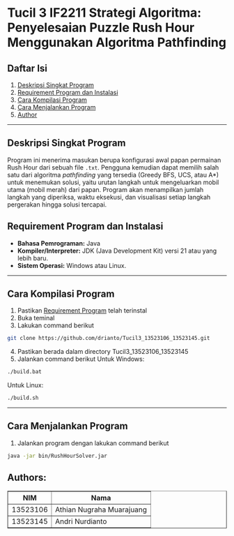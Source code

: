 # Tucil 3 IF2211 Strategi Algoritma: Penyelesaian Puzzle Rush Hour Menggunakan Algoritma Pathfinding

## Daftar Isi
1. [Deskripsi Singkat Program](#requirement-program-dan-instalasi)
2. [Requirement Program dan Instalasi](#requirement-program-dan-instalasi)
3. [Cara Kompilasi Program](#cara-kompilasi-program)
4. [Cara Menjalankan Program](#cara-menjalankan-program)
5. [Author](#author)
---
## Deskripsi Singkat Program

Program ini menerima masukan berupa konfigurasi awal papan permainan Rush Hour dari sebuah file `.txt`. Pengguna kemudian dapat memilih salah satu dari algoritma _pathfinding_ yang tersedia (Greedy BFS, UCS, atau A*) untuk menemukan solusi, yaitu urutan langkah untuk mengeluarkan mobil utama (mobil merah) dari papan. Program akan menampilkan jumlah langkah yang diperiksa, waktu eksekusi, dan visualisasi setiap langkah pergerakan hingga solusi tercapai.

## Requirement Program dan Instalasi
* **Bahasa Pemrograman:** Java
* **Kompiler/Interpreter:** JDK (Java Development Kit) versi 21 atau yang lebih baru.
* **Sistem Operasi:** Windows atau Linux.

---

## Cara Kompilasi Program
1. Pastikan [Requirement Program](#requirement-program-dan-instalasi) telah terinstal
2. Buka teminal
3. Lakukan command berikut
```sh
git clone https://github.com/drianto/Tucil3_13523106_13523145.git
```
4. Pastikan berada dalam directory Tucil3_13523106_13523145
5. Jalankan command berikut
Untuk Windows:
```sh
./build.bat
```
Untuk Linux:
```sh
./build.sh
```

---

## Cara Menjalankan Program
1. Jalankan program dengan lakukan command berikut 
```sh
java -jar bin/RushHourSolver.jar
```

##  Authors:
<div align="center">

<table border="1" cellspacing="0" cellpadding="8"> 
  <tr> <th>NIM</th> <th>Nama</th> </tr> 
  <tr> <td>13523106</td> <td>Athian Nugraha Muarajuang</td> </tr> 
  <tr> <td>13523145</td> <td>Andri Nurdianto</td> </tr> </table>
</div>
